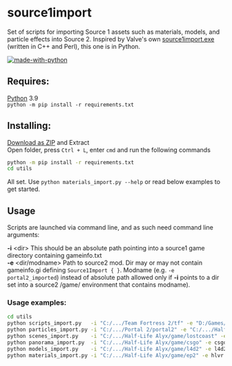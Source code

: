 # source1import
Set of scripts for importing Source 1 assets such as materials, models, and particle effects into Source 2. Inspired by Valve's own [source1import.exe](https://www.youtube.com/watch?v=ZnY82mVJi9w) (written in C++ and Perl), this one is in Python.

[![made-with-python](https://img.shields.io/badge/Made%20with-Python-1f425f.svg)](https://www.python.org/downloads/release/python-386/)
## Requires:
[Python](https://www.python.org/downloads/release/python-396/#:~:text=Windows%20installer%20(64-bit)) 3.9  
`python -m pip install -r requirements.txt`

## Installing:
[Download as ZIP](https://github.com/kristiker/source1import/archive/refs/heads/master.zip) and Extract  
Open folder, press `Ctrl + L`, enter `cmd` and run the following commands
```bash
python -m pip install -r requirements.txt
cd utils
```
All set. Use `python materials_import.py --help` or read below examples to get started.

## Usage
Scripts are launched via command line, and as such need command line arguments:

**-i** \<dir\> This should be an absolute path pointing into a source1 game directory containing gameinfo.txt  
**-e** \<dir/modname\> Path to source2 mod. Dir may or may not contain gameinfo.gi defining `Source1Import { }`. Modname (e.g. `-e portal2_imported`) instead of absolute path allowed only if **-i** points to a dir set into a source2 /game/ environment that contains modname).

### Usage examples:
```bash
cd utils
python scripts_import.py   -i "C:/.../Team Fortress 2/tf" -e "D:/Games/steamapps/common/sbox/addons/tf_source2"
python particles_import.py -i "C:/.../Portal 2/portal2" -e "C:/.../Half-Life Alyx/game/hlvr_addons/portal2"
python scenes_import.py    -i "C:/.../Half-Life Alyx/game/lostcoast" -e hlvr_addons/lostcoast_source2
python panorama_import.py  -i "C:/.../Half-Life Alyx/game/csgo" -e csgo_imported
python models_import.py    -i "C:/.../Half-Life Alyx/game/l4d2" -e l4d2_source2
python materials_import.py -i "C:/.../Half-Life Alyx/game/ep2" -e hlvr
```
